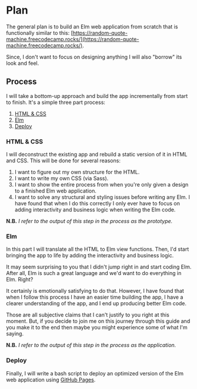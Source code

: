 # Plan

The general plan is to build an Elm web application from scratch that is functionally similar to this: [https://random-quote-machine.freecodecamp.rocks/](https://random-quote-machine.freecodecamp.rocks/).

Since, I don't want to focus on designing anything I will also "borrow" its look and feel.

## Process

I will take a bottom-up approach and build the app incrementally from start to finish. It's a simple three part process:

1. [HTML & CSS](#html--css)
2. [Elm](#elm)
3. [Deploy](#deploy)

### HTML & CSS

I will deconstruct the existing app and rebuild a static version of it in HTML and CSS. This will be done for several reasons:

1. I want to figure out my own structure for the HTML.
2. I want to write my own CSS (via Sass).
3. I want to show the entire process from when you're only given a design to a finished Elm web application.
4. I want to solve any structural and styling issues before writing any Elm. I have found that when I do this correctly I only ever have to focus on adding interactivity and business logic when writing the Elm code.

**N.B.** *I refer to the output of this step in the process as the prototype.*

### Elm

In this part I will translate all the HTML to Elm view functions. Then, I'd start bringing the app to life by adding the interactivity and business logic.

It may seem surprising to you that I didn't jump right in and start coding Elm. After all, Elm is such a great language and we'd want to do everything in Elm. Right?

It certainly is emotionally satisfying to do that. However, I have found that when I follow this process I have an easier time building the app, I have a clearer understanding of the app, and I end up producing better Elm code.

Those are all subjective claims that I can't justify to you right at this moment. But, if you decide to join me on this journey through this guide and you make it to the end then maybe you might experience some of what I'm saying.

**N.B.** *I refer to the output of this step in the process as the application.*

### Deploy

Finally, I will write a bash script to deploy an optimized version of the Elm web application using [GitHub Pages](https://pages.github.com/).
